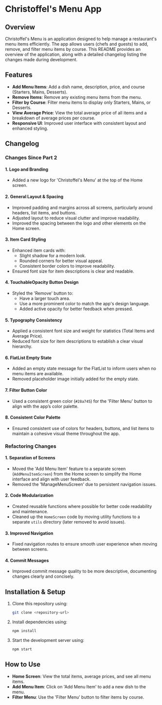 # Christoffel's Menu App

## Overview

Christoffel's Menu is an application designed to help manage a restaurant's menu items efficiently. The app allows users (chefs and guests) to add, remove, and filter menu items by course. This README provides an overview of the application, along with a detailed changelog listing the changes made during development.

## Features
- **Add Menu Items**: Add a dish name, description, price, and course (Starters, Mains, Desserts).
- **Remove Items**: Remove any existing menu items from the menu.
- **Filter by Course**: Filter menu items to display only Starters, Mains, or Desserts.
- **View Average Price**: View the total average price of all items and a breakdown of average prices per course.
- **Responsive UI**: Improved user interface with consistent layout and enhanced styling.

## Changelog

### Changes Since Part 2

#### **1. Logo and Branding**
- Added a new logo for 'Christoffel's Menu' at the top of the Home screen.

#### **2. General Layout & Spacing**
- Improved padding and margins across all screens, particularly around headers, list items, and buttons.
- Adjusted layout to reduce visual clutter and improve readability.
- Improved the spacing between the logo and other elements on the Home screen.

#### **3. Item Card Styling**
- Enhanced item cards with:
  - Slight shadow for a modern look.
  - Rounded corners for better visual appeal.
  - Consistent border colors to improve readability.
- Ensured font size for item descriptions is clear and readable.

#### **4. TouchableOpacity Button Design**
- Styled the 'Remove' button to:
  - Have a larger touch area.
  - Use a more prominent color to match the app's design language.
  - Added active opacity for better feedback when pressed.

#### **5. Typography Consistency**
- Applied a consistent font size and weight for statistics (Total Items and Average Price).
- Reduced font size for item descriptions to establish a clear visual hierarchy.

#### **6. FlatList Empty State**
- Added an empty state message for the FlatList to inform users when no menu items are available.
- Removed placeholder image initially added for the empty state.

#### **7. Filter Button Color**
- Used a consistent green color (`#28a745`) for the 'Filter Menu' button to align with the app’s color palette.

#### **8. Consistent Color Palette**
- Ensured consistent use of colors for headers, buttons, and list items to maintain a cohesive visual theme throughout the app.

### Refactoring Changes

#### **1. Separation of Screens**
- Moved the 'Add Menu Item' feature to a separate screen (`AddMenuItemScreen`) from the Home screen to simplify the Home interface and align with user feedback.
- Removed the 'ManageMenuScreen' due to persistent navigation issues.

#### **2. Code Modularization**
- Created reusable functions where possible for better code readability and maintenance.
- Cleaned up the `HomeScreen` code by moving utility functions to a separate `utils` directory (later removed to avoid issues).

#### **3. Improved Navigation**
- Fixed navigation routes to ensure smooth user experience when moving between screens.

#### **4. Commit Messages**
- Improved commit message quality to be more descriptive, documenting changes clearly and concisely.

## Installation & Setup
1. Clone this repository using:
   ```sh
   git clone <repository-url>
   ```
2. Install dependencies using:
   ```sh
   npm install
   ```
3. Start the development server using:
   ```sh
   npm start
   ```

## How to Use
- **Home Screen**: View the total items, average prices, and see all menu items.
- **Add Menu Item**: Click on 'Add Menu Item' to add a new dish to the menu.
- **Filter Menu**: Use the 'Filter Menu' button to filter items by course.
